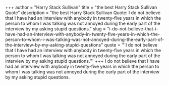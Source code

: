 +++
author = "Harry Stack Sullivan"
title = "the best Harry Stack Sullivan Quote"
description = "the best Harry Stack Sullivan Quote: I do not believe that I have had an interview with anybody in twenty-five years in which the person to whom I was talking was not annoyed during the early part of the interview by my asking stupid questions."
slug = "i-do-not-believe-that-i-have-had-an-interview-with-anybody-in-twenty-five-years-in-which-the-person-to-whom-i-was-talking-was-not-annoyed-during-the-early-part-of-the-interview-by-my-asking-stupid-questions"
quote = '''I do not believe that I have had an interview with anybody in twenty-five years in which the person to whom I was talking was not annoyed during the early part of the interview by my asking stupid questions.'''
+++
I do not believe that I have had an interview with anybody in twenty-five years in which the person to whom I was talking was not annoyed during the early part of the interview by my asking stupid questions.
